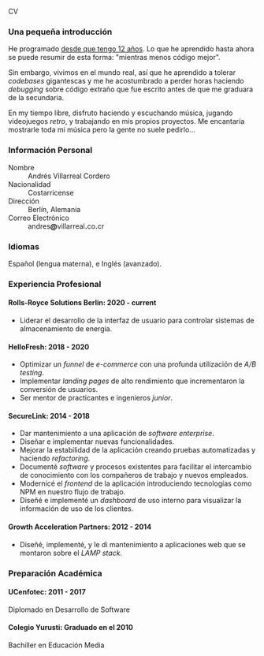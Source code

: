 CV

### Una pequeña introducción

He programado [desde que tengo 12 años](https://kaeruct.github.io/posts/origins.html). Lo que he aprendido hasta ahora se puede resumir de esta forma: "mientras menos código mejor".

Sin embargo, vivimos en el mundo real, así que he aprendido a tolerar _codebases_ gigantescas y me he acostumbrado a perder horas haciendo _debugging_ sobre código extraño que fue escrito antes de que me graduara de la secundaria.

En my tiempo libre, disfruto haciendo y escuchando música, jugando videojuegos _retro_, y trabajando en mis propios proyectos. Me encantaría mostrarle toda mi música pero la gente no suele pedirlo...

### Información Personal

<dl class="personal-info h-card">
<dt>Nombre</dt>
<dd class="p-name">Andrés Villarreal Cordero</dd>
<dt>Nacionalidad</dt>
<dd>Costarricense</dd>
<dt>Dirección</dt>
<dd><span class="p-locality">Berlín</span>, <span class="p-country-name">Alemania</span></dd>
<dt>Correo Electrónico</dt>
<dd class="u-email">andres<strong>@</strong>villarreal<strong>.</strong>co<strong>.</strong>cr</dd>
</dl>

### Idiomas

Español (lengua materna), e Inglés (avanzado).

### Experiencia Profesional

#### Rolls-Royce Solutions Berlin: 2020 - current

*   Liderar el desarrollo de la interfaz de usuario para controlar sistemas de almacenamiento de energía.

#### HelloFresh: 2018 - 2020

*   Optimizar un _funnel_ de _e-commerce_ con una profunda utilización de _A/B testing_.
*   Implementar _landing pages_ de alto rendimiento que incrementaron la conversión de usuarios.
*   Ser mentor de practicantes e ingenieros _junior_.

#### SecureLink: 2014 - 2018

*   Dar mantenimiento a una aplicación de _software_ _enterprise_.
*   Diseñar e implementar nuevas funcionalidades.
*   Mejorar la estabilidad de la aplicación creando pruebas automatizadas y haciendo _refactoring_.
*   Documenté _software_ y procesos existentes para facilitar el intercambio de conocimiento con los compañeros de trabajo y nuevos empleados.
*   Modernicé el _frontend_ de la aplicación introduciendo tecnologías como NPM en nuestro flujo de trabajo.
*   Diseñé e implementé un _dashboard_ de uso interno para visualizar la información de uso de los clientes.

#### Growth Acceleration Partners: 2012 - 2014

*   Diseñé, implementé, y le di mantenimiento a aplicaciones web que se montaron sobre el _LAMP stack_.

### Preparación Académica

#### UCenfotec: 2011 - 2017

Diplomado en Desarrollo de Software

#### Colegio Yurusti: Graduado en el 2010

Bachiller en Educación Media